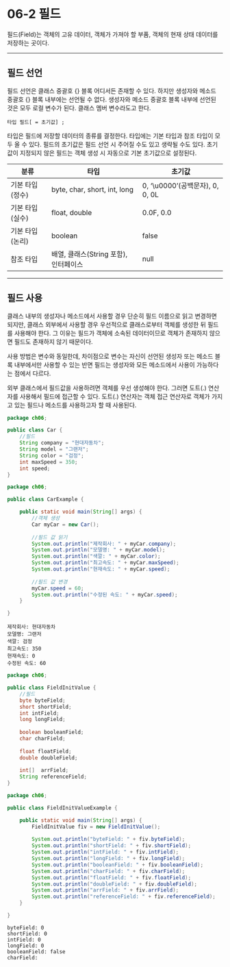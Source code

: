 # 06-2 필드
필드(Field)는 객체의 고유 데이터, 객체가 가져야 할 부품, 객체의 현재 상태 데이터를 저장하는 곳이다. 
***
## 필드 선언
필드 선언은 클래스 중괄호 {} 블록 어디서든 존재할 수 있다. 
하지만 생성자와 메소드 중괄호 {} 블록 내부에는 선언될 수 없다. 
생성자와 메소드 중괄호 블록 내부에 선언된 것은 모두 로컬 변수가 된다. 클래스 멤버 변수라도고 한다.
```
타입 필드[ = 초기값] ;
```
타입은 필드에 저장할 데이터의 종류를 결정한다. 타입에는 기본 타입과 참조 타입이 모두 올 수 있다. 
필드의 초기값은 필드 선언 시 주어질 수도 있고 생략될 수도 있다. 
초기값이 지정되지 않은 필드는 객체 생성 시 자동으로 기본 초기값으로 설정된다.

| 분류 | 타입 | 초기값 |
| --- | --- | --- |
| 기본 타입(정수) | byte, char, short, int, long | 0, ‘\u0000’(공백문자), 0, 0, 0L  |
| 기본 타입(실수) | float, double | 0.0F, 0.0 |
| 기본 타입(논리) | boolean | false |
| 참조 타입 | 배열, 클래스(String 포함), 인터페이스 | null |
***
## 필드 사용
클래스 내부의 생성자나 메소드에서 사용할 경우 단순히 필드 이름으로 읽고 변경하면 되지만, 
클래스 외부에서 사용할 경우 우선적으로 클래스로부터 객체를 생성한 뒤 필드를 사용해야 한다. 
그 이유는 필드가 객체에 소속된 데이터이므로 객체가 존재하지 않으면 필드도 존재하지 않기 때문이다.

사용 방법은 변수와 동일한데, 차이점으로 변수는 자신이 선언된 생성자 또는 메소드 블록 내부에서만 사용할 수 있는 반면 
필드는 생성자와 모든 메소드에서 사용이 가능하다는 점에서 다르다.

외부 클래스에서 필드값을 사용하려면 객체를 우선 생성해야 한다. 
그러면 도트(.) 연산자를 사용해서 필드에 접근할 수 있다. 
도트(.) 연산자는 객체 접근 연산자로 객체가 가지고 있는 필드나 메소드를 사용하고자 할 때 사용된다.
```java
package ch06;

public class Car {
	//필드
	String company = "현대자동차";
	String model = "그랜저";
	String color = "검정";
	int maxSpeed = 350;
	int speed;
}
```
```java
package ch06;

public class CarExample {

	public static void main(String[] args) {
		//객체 생성
		Car myCar = new Car();
		
		//필드 값 읽기
		System.out.println("제작회사: " + myCar.company);
		System.out.println("모델명: " + myCar.model);
		System.out.println("색깔: " + myCar.color);
		System.out.println("최고속도: " + myCar.maxSpeed);
		System.out.println("현재속도: " + myCar.speed);
		
		//필드 값 변경
		myCar.speed = 60;
		System.out.println("수정된 속도: " + myCar.speed);
	}

}
```
```
제작회사: 현대자동차
모델명: 그랜저
색깔: 검정
최고속도: 350
현재속도: 0
수정된 속도: 60
```

```java
package ch06;

public class FieldInitValue {
	//필드
	byte byteField;
	short shortField;
	int intField;
	long longField;
	
	boolean booleanField;
	char charField;	
	
	float floatField;
	double doubleField;
	
	int[]  arrField;
	String referenceField;	
}
```
```java
package ch06;

public class FieldInitValueExample {

	public static void main(String[] args) {
		FieldInitValue fiv = new FieldInitValue();
		
		System.out.println("byteField: " + fiv.byteField);
		System.out.println("shortField: " + fiv.shortField);
		System.out.println("intField: " + fiv.intField);
		System.out.println("longField: " + fiv.longField);		
		System.out.println("booleanField: " + fiv.booleanField);
		System.out.println("charField: " + fiv.charField);		
		System.out.println("floatField: " + fiv.floatField);
		System.out.println("doubleField: " + fiv.doubleField);		
		System.out.println("arrField: " + fiv.arrField);
		System.out.println("referenceField: " + fiv.referenceField);
	}

}
```
```
byteField: 0
shortField: 0
intField: 0
longField: 0
booleanField: false
charField:
```
